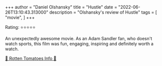 +++
author = "Daniel Olshansky"
title = "Hustle"
date = "2022-06-26T13:10:43.313000"
description = "Olshansky's review of Hustle"
tags = [
    "movie",
]
+++

Rating: ⭐⭐⭐⭐⭐

An unexpectedly awesome movie. As an Adam Sandler fan, who doesn't watch sports, this film was fun, engaging, inspiring and definitely worth a watch.

[🍅 Rotten Tomatoes Info 🍅](https://www.rottentomatoes.com//m/hustle_2022)